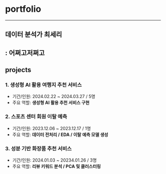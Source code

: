 # portfolio
---
## 데이터 분석가 최세리
: 어쩌고저쩌고
---
## projects
### 1. 생성형 AI 활용 여행지 추천 서비스
- 기간/인원: 2024.02.22 ~ 2024.03.27 / 5명
- 주요 역할: **생성형 AI 활용 추천 서비스 구현**

### 2. 스포츠 센터 회원 이탈 예측
- 기간/인원: 2023.12.06 ~ 2023.12.17 / 1명
- 주요 역할: **데이터 전처리 / EDA / 이탈 예측 모델 생성**

### 3. 성분 기반 화장품 추천 서비스
- 기간/인원: 2024.01.03 ~ 20234.01.26 / 3명
- 주요 역할: **리뷰 키워드 분석 / PCA 및 클러스터링**
